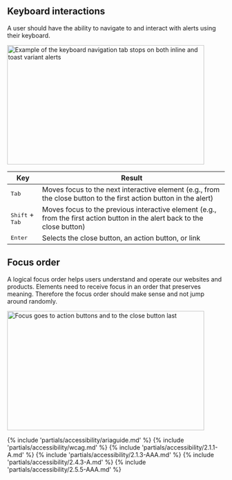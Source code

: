## Keyboard interactions

A user should have the ability to navigate to and interact with alerts using their keyboard.

<uxdot-example color-palette="lightest" width-adjustment="456px">
  <img alt="Example of the keyboard navigation tab stops on both inline and toast variant alerts"
       src="../alert-a11y-keyboard-interactions.svg"
       width="456"
       height="276">
</uxdot-example>

<rh-table>

| Key                               | Result                                                                                                                     |
| --------------------------------- | -------------------------------------------------------------------------------------------------------------------------- |
| <kbd>Tab</kbd>                    | Moves focus to the next interactive element (e.g., from the close button to the first action button in the alert)          |
| <kbd>Shift</kbd> + <kbd>Tab</kbd> | Moves focus to the previous interactive element (e.g., from the first action button in the alert back to the close button) |
| <kbd>Enter</kbd>                  | Selects the close button, an action button, or link                                                                        |

</rh-table>

## Focus order

A logical focus order helps users understand and operate our websites and products. Elements need to receive focus in an order that preserves meaning. Therefore the focus order should make sense and not jump around randomly.

<uxdot-example color-palette="lightest" width-adjustment="456px">
  <img alt="Focus goes to action buttons and to the close button last"
       src="../alert-a11y-focus-order.svg"
       width="456"
       height="276">
</uxdot-example>

{% include 'partials/accessibility/ariaguide.md' %}
{% include 'partials/accessibility/wcag.md' %}
{% include 'partials/accessibility/2.1.1-A.md' %}
{% include 'partials/accessibility/2.1.3-AAA.md' %}
{% include 'partials/accessibility/2.4.3-A.md' %}
{% include 'partials/accessibility/2.5.5-AAA.md' %}

